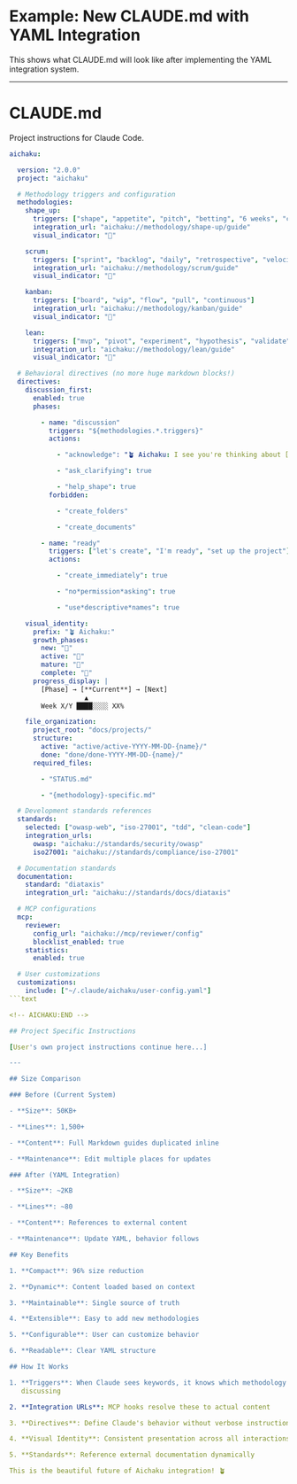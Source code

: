 # Example: New CLAUDE.md with YAML Integration

This shows what CLAUDE.md will look like after implementing the YAML integration
system.

---

# CLAUDE.md

Project instructions for Claude Code.

<!-- AICHAKU:START -->

````yaml
aichaku:

  version: "2.0.0"
  project: "aichaku"

  # Methodology triggers and configuration
  methodologies:
    shape_up:
      triggers: ["shape", "appetite", "pitch", "betting", "6 weeks", "cycle"]
      integration_url: "aichaku://methodology/shape-up/guide"
      visual_indicator: "🎯"

    scrum:
      triggers: ["sprint", "backlog", "daily", "retrospective", "velocity"]
      integration_url: "aichaku://methodology/scrum/guide"
      visual_indicator: "🏃"

    kanban:
      triggers: ["board", "wip", "flow", "pull", "continuous"]
      integration_url: "aichaku://methodology/kanban/guide"
      visual_indicator: "📍"

    lean:
      triggers: ["mvp", "pivot", "experiment", "hypothesis", "validate"]
      integration_url: "aichaku://methodology/lean/guide"
      visual_indicator: "🧪"

  # Behavioral directives (no more huge markdown blocks!)
  directives:
    discussion_first:
      enabled: true
      phases:

        - name: "discussion"
          triggers: "${methodologies.*.triggers}"
          actions:

            - "acknowledge": "🪴 Aichaku: I see you're thinking about [topic]"

            - "ask_clarifying": true

            - "help_shape": true
          forbidden:

            - "create_folders"

            - "create_documents"

        - name: "ready"
          triggers: ["let's create", "I'm ready", "set up the project"]
          actions:

            - "create_immediately": true

            - "no*permission*asking": true

            - "use*descriptive*names": true

    visual_identity:
      prefix: "🪴 Aichaku:"
      growth_phases:
        new: "🌱"
        active: "🌿"
        mature: "🌳"
        complete: "🍃"
      progress_display: |
        [Phase] → [**Current**] → [Next]
                   ▲
        Week X/Y ████░░░░ XX%

    file_organization:
      project_root: "docs/projects/"
      structure:
        active: "active/active-YYYY-MM-DD-{name}/"
        done: "done/done-YYYY-MM-DD-{name}/"
      required_files:

        - "STATUS.md"

        - "{methodology}-specific.md"

  # Development standards references
  standards:
    selected: ["owasp-web", "iso-27001", "tdd", "clean-code"]
    integration_urls:
      owasp: "aichaku://standards/security/owasp"
      iso27001: "aichaku://standards/compliance/iso-27001"

  # Documentation standards
  documentation:
    standard: "diataxis"
    integration_url: "aichaku://standards/docs/diataxis"

  # MCP configurations
  mcp:
    reviewer:
      config_url: "aichaku://mcp/reviewer/config"
      blocklist_enabled: true
    statistics:
      enabled: true

  # User customizations
  customizations:
    include: ["~/.claude/aichaku/user-config.yaml"]
```text

<!-- AICHAKU:END -->

## Project Specific Instructions

[User's own project instructions continue here...]

---

## Size Comparison

### Before (Current System)

- **Size**: 50KB+

- **Lines**: 1,500+

- **Content**: Full Markdown guides duplicated inline

- **Maintenance**: Edit multiple places for updates

### After (YAML Integration)

- **Size**: ~2KB

- **Lines**: ~80

- **Content**: References to external content

- **Maintenance**: Update YAML, behavior follows

## Key Benefits

1. **Compact**: 96% size reduction

2. **Dynamic**: Content loaded based on context

3. **Maintainable**: Single source of truth

4. **Extensible**: Easy to add new methodologies

5. **Configurable**: User can customize behavior

6. **Readable**: Clear YAML structure

## How It Works

1. **Triggers**: When Claude sees keywords, it knows which methodology you're
   discussing

2. **Integration URLs**: MCP hooks resolve these to actual content

3. **Directives**: Define Claude's behavior without verbose instructions

4. **Visual Identity**: Consistent presentation across all interactions

5. **Standards**: Reference external documentation dynamically

This is the beautiful future of Aichaku integration! 🪴
````
